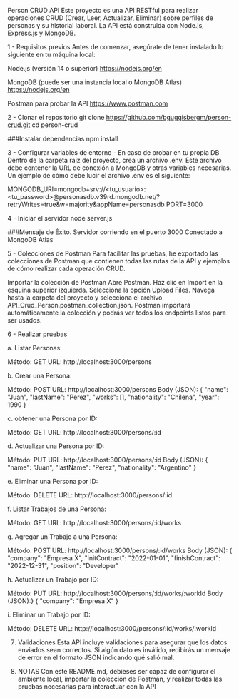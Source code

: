 Person CRUD API
Este proyecto es una API RESTful para realizar operaciones CRUD (Crear, Leer, Actualizar, Eliminar) sobre perfiles de personas y su historial laboral. La API está construida con Node.js, Express.js y MongoDB.

1 - Requisitos previos
Antes de comenzar, asegúrate de tener instalado lo siguiente en tu máquina local:

Node.js (versión 14 o superior)
https://nodejs.org/en

MongoDB (puede ser una instancia local o MongoDB Atlas)
https://nodejs.org/en

Postman para probar la API
https://www.postman.com

2 - Clonar el repositorio
git clone https://github.com/bguggisbergm/person-crud.git
cd person-crud

###Instalar dependencias
npm install


3 - Configurar variables de entorno - En caso de probar en tu propia DB
Dentro de la carpeta raíz del proyecto, crea un archivo .env. Este archivo debe contener la URL de conexión a MongoDB y otras variables necesarias. Un ejemplo de cómo debe lucir el archivo .env es el siguiente:

MONGODB_URI=mongodb+srv://<tu_usuario>:<tu_password>@personasdb.v39rd.mongodb.net/?retryWrites=true&w=majority&appName=personasdb
PORT=3000

4 - Iniciar el servidor
node server.js

###Mensaje de Éxito.
Servidor corriendo en el puerto 3000
Conectado a MongoDB Atlas

5 - Colecciones de Postman
Para facilitar las pruebas, he exportado las colecciones de Postman que contienen todas las rutas de la API y ejemplos de cómo realizar cada operación CRUD.

Importar la colección de Postman
Abre Postman.
Haz clic en Import en la esquina superior izquierda.
Selecciona la opción Upload Files.
Navega hasta la carpeta del proyecto y selecciona el archivo API_Crud_Person.postman_collection.json.
Postman importará automáticamente la colección y podrás ver todos los endpoints listos para ser usados.

6 - Realizar pruebas

a. Listar Personas:

Método: GET
URL: http://localhost:3000/persons

b. Crear una Persona:

Método: POST
URL: http://localhost:3000/persons
Body (JSON):
{
  "name": "Juan",
  "lastName": "Perez",
  "works": [],
  "nationality": "Chilena",
  "year": 1990
}

c. obtener una Persona por ID:

Método: GET
URL: http://localhost:3000/persons/:id

d. Actualizar una Persona por ID:

Método: PUT
URL: http://localhost:3000/persons/:id
Body (JSON):
{
  "name": "Juan",
  "lastName": "Perez",
  "nationality": "Argentino"
}

e. Eliminar una Persona por ID:

Método: DELETE
URL: http://localhost:3000/persons/:id

f. Listar Trabajos de una Persona:

Método: GET
URL: http://localhost:3000/persons/:id/works

g. Agregar un Trabajo a una Persona:

Método: POST
URL: http://localhost:3000/persons/:id/works
Body (JSON):
{
  "company": "Empresa X",
  "initContract": "2022-01-01",
  "finishContract": "2022-12-31",
  "position": "Developer"

h. Actualizar un Trabajo por ID:

Método: PUT
URL: http://localhost:3000/persons/:id/works/:workId
Body (JSON):}
{
  "company": "Empresa X"
}

i. Eliminar un Trabajo por ID:

Método: DELETE
URL: http://localhost:3000/persons/:id/works/:workId

7. Validaciones
Esta API incluye validaciones para asegurar que los datos enviados sean correctos. Si algún dato es inválido, recibirás un mensaje de error en el formato JSON indicando qué salió mal.

8. NOTAS
Con este README.md, debieses ser capaz de configurar el ambiente local, importar la colección de Postman, y realizar todas las pruebas necesarias para interactuar con la API
